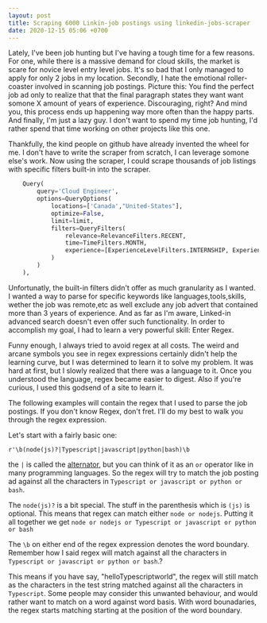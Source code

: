 ```yaml
---
layout: post
title: Scraping 6000 Linkin-job postings using linkedin-jobs-scraper 
date: 2020-12-15 05:06 +0700
---
```

Lately, I've been job hunting but I've having a tough time for a few reasons. For one, while there is a massive demand for cloud skills, the market is scare for novice level entry level jobs. It's so bad that I only managed to apply for only 2 jobs in my location. Secondly, I hate the emotional roller-coaster involved in scanning job postings. Picture this: You find the perfect job ad only to realize that that the final paragraph states they want want somone X amount of years of experience. Discouraging, right?  And mind you, this process ends up happening way more often than the happy parts. And finally, I'm just a lazy guy. I don't want to spend my time job hunting, I'd rather spend that time working on other projects like this one. 


Thankfully, the kind people on github have already invented the wheel for me. I don't have to write the scraper from scratch, I can leverage somone else's work. Now using the scraper, I could scrape thousands of job listings with specific filters built-in into the scraper. 

```py
    Query(
        query='Cloud Engineer',
        options=QueryOptions(
            locations=['Canada',"United-States"],
            optimize=False,
            limit=limit,
            filters=QueryFilters(
                relevance=RelevanceFilters.RECENT,
                time=TimeFilters.MONTH,
                experience=[ExperienceLevelFilters.INTERNSHIP, ExperienceLevelFilters.ASSOCIATE, ExperienceLevelFilters.ENTRY_LEVEL]
            )
        )
    ),
```
Unfortunatly, the built-in filters didn't offer as much granularity as I wanted. I wanted a way to parse for specific keywords like languages,tools,skills, wether the job was remote,etc as well exclude any job advert that contained more than 3 years of experience. And as far as I'm aware, Linked-in advanced search doesn't even offer such functionality. In order to accomplish my goal, I had to learn a very powerful skill: Enter Regex. 

Funny enough, I always tried to avoid regex at all costs. The weird and arcane symbols you see in regex expressions certainly didn't help the learning curve, but I was determined to learn it to solve my problem. It was hard at first, but I slowly realized that there was a language to it. Once you understood the language, regex became easier to digest. Also if you're curious, I used this godsend of a site to learn it. 

 The following examples will contain the regex that I used to parse the job postings. If you don't know Regex, don't fret. I'll do my best to walk you through the  regex expression. 
 
 Let's start with a fairly basic one: 
 
 `r'\b(node(js)?|Typescript|javascript|python|bash)\b`

the `|` is called the [alternator](https://www.regular-expressions.info/alternation.html#:~:text=Alternation%20is%20similar.,of%20several%20possible%20regular%20expressions.&text=That%20is%2C%20it%20tells%20the,right%20of%20the%20vertical%20bar), but you can think of it as an `or` operator like in many programming languages. So the regex will try to match the job posting ad against all the characters in `Typescript or javascript or python or bash`. 
 
 The `node(js)?` is a bit special. The stuff in the parenthesis which is `(js)` is optional. This means that regex can match either `node or nodejs`. Putting it all together we get `node or nodejs or Typescript or javascript or python or bash` 
 
 The `\b` on either end of the regex expression denotes the word boundary. Remember how I said regex will match against all the characters in `Typescript or javascript or python or bash`.? 
 
 This means if you have say, "helloTypescriptworld", the regex will still match as the characters in the test string matched against all the characters in `Typescript`. Some people may consider this unwanted behaviour, and would rather want to match on a word against word basis.  With word bounadaries, the regex starts matching starting at the position of the word boundary. 
 
 
 
 
 
 













